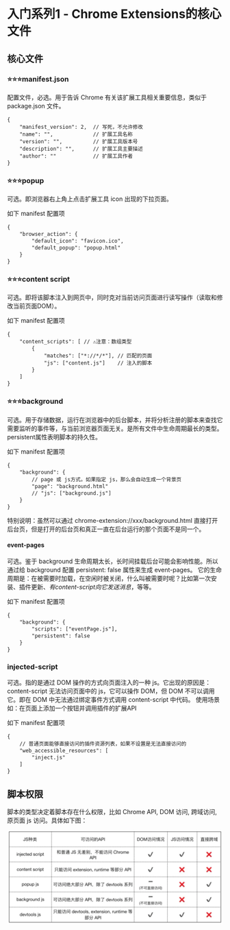 # 入门系列1 - Chrome Extensions的核心文件

## 核心文件
### ⭐️⭐️⭐️manifest.json
配置文件，必选。用于告诉 Chrome 有关该扩展工具相关重要信息，类似于 package.json 文件。

```
{
    "manifest_version": 2,  // 写死，不允许修改
    "name": "",             // 扩展工具名称
    "version": "",          // 扩展工具版本号
    "description": "",      // 扩展工具主要描述
    "author": ""            // 扩展工具作者
}
```

### ⭐️⭐️⭐️popup
可选。即浏览器右上角上点击扩展工具 icon 出现的下拉页面。

如下 manifest 配置项

```
{
    "browser_action": {
        "default_icon": "favicon.ico",
        "default_popup": "popup.html"
    }
}
```

### ⭐️⭐️⭐️content script
可选。即将该脚本注入到网页中，同时克对当前访问页面进行读写操作（读取和修改当前页面DOM）。

如下 manifest 配置项

```
{
    "content_scripts": [ // ⚠️注意：数组类型
        {
            "matches": ["*://*/*"], // 匹配的页面
            "js": ["content.js"]    // 注入的脚本
        }
    ]
}
```

### ⭐️⭐️⭐️background
可选。用于存储数据，运行在浏览器中的后台脚本，并将分析注册的脚本来查找它需要监听的事件等，与当前浏览器页面无关。是所有文件中生命周期最长的类型。persistent属性表明脚本的持久性。

如下 manifest 配置项

```
{
    "background": {
        // page 或 js方式。如果指定 js，那么会自动生成一个背景页
        "page": "background.html"
        // "js": ["background.js"]
    }
}
```

特别说明：虽然可以通过 chrome-extension://xxx/background.html 直接打开后台页，但是打开的后台页和真正一直在后台运行的那个页面不是同一个。

#### event-pages
可选。鉴于 background 生命周期太长，长时间挂载后台可能会影响性能。所以通过给 background 配置 persistent: false 属性来生成 event-pages。
它的生命周期是：在被需要时加载，在空闲时被关闭，什么叫被需要时呢？比如第一次安装、插件更新、*有content-script向它发送消息*，等等。

如下 manifest 配置项

```
{
    "background": {
        "scripts": ["eventPage.js"],
        "persistent": false
    }
}
```

### injected-script
可选。指的是通过 DOM 操作的方式向页面注入的一种 js。它出现的原因是：content-script 无法访问页面中的 js，它可以操作 DOM，但 DOM 不可以调用它。即在 DOM 中无法通过绑定事件方式调用 content-script 中代码。
使用场景如：在页面上添加一个按钮并调用插件的扩展API

如下 manifest 配置项

```
{
    // 普通页面能够直接访问的插件资源列表，如果不设置是无法直接访问的
    "web_accessible_resources": [
        "inject.js"
    ]
}
```

## 脚本权限
脚本的类型决定着脚本存在什么权限，比如 Chrome API, DOM 访问, 跨域访问, 原页面 js 访问。具体如下图：

![脚本权限](resources/images/16e29ccb69463a4d.png)